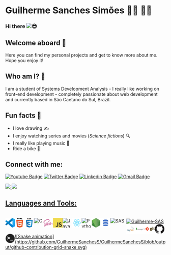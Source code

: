 # Guilherme Sanches Simões 👨‍🎨 👨‍💻

### Hi there <img src="https://media.giphy.com/media/hvRJCLFzcasrR4ia7z/giphy.gif" width="30" >😎
## Welcome aboard :rocket:

Here you can find my personal projects and get to know more about me. Hope you enjoy it!

## Who am I? :thinking:
 
I am a student of Systems Development Analysis - I really like working on front-end development - completely passionate about web development and currently based in São Caetano do Sul, Brazil.

## Fun facts 🧠

- I love drawing ✍
- I enjoy watching series and movies (<i>Science fictions</i>) 🔍
- I really like playing music 🥁
- Ride a bike 🚴

## Connect with me:
[![Youtube Badge](https://img.shields.io/badge/-Youtube-212121?style=flat-square&labelColor=212121&logo=youtube&logoColor=white&link=https://www.youtube.com/channel/UCZILQwZVdIrf1mzBgDeDN6Q?view_as=subscriber)](https://www.youtube.com/channel/UCZILQwZVdIrf1mzBgDeDN6Q?view_as=subscriber)
[![Twitter Badge](https://img.shields.io/badge/-Twitter-1B5E20&?style=flat-square&labelColor=1B5E20&&logo=twitter&logoColor=white&link=https://https://twitter.com/G8U17)](https://twitter.com/G8U17)
[![Linkedin Badge](https://img.shields.io/badge/-LinkedIn-00C853?style=flat-square&logo=Linkedin&logoColor=white&link=https://www.linkedin.com/in/guilherme-sanches-sim%C3%B5es)](https://www.linkedin.com/in/guilherme-sanches-sim%C3%B5es)
[![Gmail Badge](https://img.shields.io/badge/-Gmail-64DD17?style=flat-square&logo=Gmail&logoColor=white&link=mailto:guisanchessimoes@gmail.com)](mailto:guisanchessimoes@gmail.com/)

<div>
  <a href="https://github.com/GuilhermeSanchesS">
  <img height="180em" src="https://github-readme-stats.vercel.app/api?username=GuilhermeSanchesS&show_icons=true&theme=dark&include_all_commits=true&count_private=true"/>
  <img height="180em" src="https://github-readme-stats.vercel.app/api/top-langs/?username=GuilhermeSanchesS&layout=compact&langs_count=7&theme=dark"/>
</div>

## Languages and Tools:
<div style="display: inline_block"><br>
 <img align="center" alt="Guilherme-SAS" height="37" width="40" src="https://avatars.githubusercontent.com/u/5289877?s=200&v=4">
<img align="left" alt="Visual Studio Code" width="30px" height="30px" src="https://raw.githubusercontent.com/github/explore/80688e429a7d4ef2fca1e82350fe8e3517d3494d/topics/visual-studio-code/visual-studio-code.png" />
<img align="left" alt="HTML5" width="30px" height="30px" src="https://raw.githubusercontent.com/github/explore/80688e429a7d4ef2fca1e82350fe8e3517d3494d/topics/html/html.png" />
<img align="left" alt="CSS3" width="30px" height="30px" src="https://raw.githubusercontent.com/github/explore/80688e429a7d4ef2fca1e82350fe8e3517d3494d/topics/css/css.png" />
<img align="left" alt="C" width="30px" height="30px"  src="https://cdn.iconscout.com/icon/free/png-512/c-programming-569564.png">
<img align="left" alt="Sass" width="30px" height="30px" src="https://raw.githubusercontent.com/github/explore/80688e429a7d4ef2fca1e82350fe8e3517d3494d/topics/sass/sass.png" />
<img align="left" alt="JavaScript" width="30px" height="30px"  src="https://raw.githubusercontent.com/github/explore/80688e429a7d4ef2fca1e82350fe8e3517d3494d/topics/javascript/javascript.png" />
<img align="left" alt="Java" width="30px" height="30px" src="https://cdn.iconscout.com/icon/free/png-256/java-23-225999.png" />
<img align="left" alt="React" width="30px" height="30px" src="https://raw.githubusercontent.com/github/explore/80688e429a7d4ef2fca1e82350fe8e3517d3494d/topics/react/react.png" />
<img align="left" alt="Python" width="30px" height="30px" src="https://cdn.iconscout.com/icon/free/png-256/python-20-1175115.png" />
<img align="left" alt="Node.js" width="30px" height="30px"  src="https://raw.githubusercontent.com/github/explore/80688e429a7d4ef2fca1e82350fe8e3517d3494d/topics/nodejs/nodejs.png" />
<img align="left" alt="SQL" width="30px" height="30px"  src="https://raw.githubusercontent.com/github/explore/80688e429a7d4ef2fca1e82350fe8e3517d3494d/topics/sql/sql.png" />
<img align="left" alt="SAS" width="50px" height="30px" src="https://user-images.githubusercontent.com/62891985/125208021-73aa1500-e266-11eb-97db-30803c418d4a.png" />
<img align="left" alt="MySQL" width="30px" height="30px" src="https://raw.githubusercontent.com/github/explore/80688e429a7d4ef2fca1e82350fe8e3517d3494d/topics/mysql/mysql.png" />
<img align="left" alt="MongoDB" width="30px" height="30px" src="https://raw.githubusercontent.com/github/explore/80688e429a7d4ef2fca1e82350fe8e3517d3494d/topics/mongodb/mongodb.png" />
<img align="left" alt="Git" width="30px" height="30px" src="https://raw.githubusercontent.com/github/explore/80688e429a7d4ef2fca1e82350fe8e3517d3494d/topics/git/git.png" />
<img align="left" alt="GitHub" width="30px" height="30px" src="https://raw.githubusercontent.com/github/explore/78df643247d429f6cc873026c0622819ad797942/topics/github/github.png" />
<img align="left" alt="HTML5" width="30px" height="30px" src="https://raw.githubusercontent.com/github/explore/80688e429a7d4ef2fca1e82350fe8e3517d3494d/topics/terminal/terminal.png" />

<br />
![Snake animation](https://github.com/GuilhermeSanchesS/GuilhermeSanchesS/blob/output/github-contribution-grid-snake.svg)

